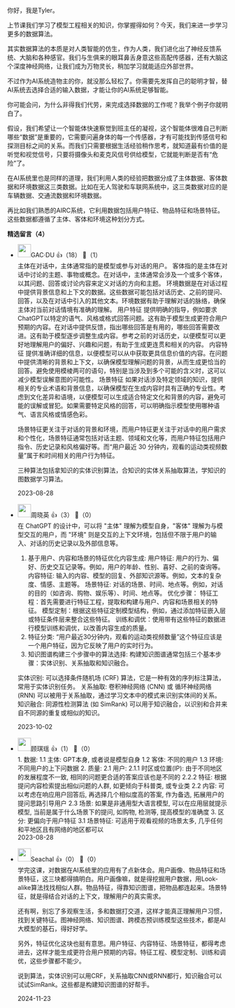 你好，我是Tyler。

上节课我们学习了模型工程相关的知识，你掌握得如何？今天，我们来进一步学习更多的数据算法。

其实数据算法的本质是对人类智能的仿生，作为人类，我们进化出了神经反馈系统、大脑和各种感官。我们与生俱来的眼耳鼻舌身意这些高配传感器，还有大脑这个深度神经网络，让我们成为万物灵长，稍加学习就能适应外部世界。

不过作为AI系统造物主的你，就没那么轻松了。你需要先发挥自己的聪明才智，替AI系统去选择合适的输入数据，才能让你的AI系统足够智能。

你可能会问，为什么非得我们代劳，来完成选择数据的工作呢？我举个例子你就明白了。

假设，我们希望让一个智能体快速察觉到班主任的凝视，这个智能体很难自己判断哪些“数据”是重要的，它需要问遍身体的每一个传感器，才有可能找到传感信号和探测目标之间的关系。而我们只需要根据生活经验稍作思考，就知道最有价值的是听觉和视觉信号，只要将摄像头和麦克风信号供给模型，它就能判断是否有“危险”了。

在AI系统里也是同样的道理，我们利用人类的经验把数据分成了主体数据、客体数据和环境数据这三类数据。比如在无人驾驶和车联网系统中，这三类数据对应的是车辆数据、交通流数据和环境数据。

再比如我们熟悉的AIRC系统，它利用数据包括用户特征、物品特征和场景特征。这些数据都遵循了主体、客体和环境这种划分方式。
<div><strong>精选留言（4）</strong></div><ul>
<li><img src="https://static001.geekbang.org/account/avatar/00/15/23/bb/a1a61f7c.jpg" width="30px"><span>GAC·DU</span> 👍（18） 💬（1）<div>主体在对话中，主体通常指的是模型或参与对话的用户。
客体指的是主体在对话中讨论的主题、事物或概念。在对话中，主体通常会涉及一个或多个客体，以其问题、回答或讨论内容来定义对话的方向和主题。
环境数据是在对话过程中提供背景信息和上下文的数据。这些数据可能包括对话历史、之前的提问、回答，以及在对话中引入的其他文本。环境数据有助于理解对话的脉络，确保主体对当前对话情境有准确的理解。
用户特征
提供明确的指导，例如要求ChatGPT以特定的语气、风格或格式回答问题。这有助于模型生成更符合用户预期的内容。在对话中提供反馈，指出哪些回答是有用的，哪些回答需要改进。这有助于模型逐步调整生成内容。参考之前的对话历史，以便模型可以更好地理解用户的偏好、兴趣和问题，有助于生成更连贯和相关的内容。
内容特征
提供准确详细的信息，以便模型可以从中获取更具信息价值的内容。在问题中提供清晰的背景和上下文，以确保模型理解问题的背景，从而生成更恰当的回答。避免使用模棱两可的语句，特别是当涉及到多个可能的含义时，这可以减少模型误解意图的可能性。
场景特征
如果对话涉及特定领域的知识，提供相关的专业术语和背景信息，以确保模型在生成内容时具有正确的专业性。考虑到文化差异和语境，以便模型可以生成适合特定文化和背景的内容，避免可能的误解或冒犯。如果需要特定风格的回答，可以明确指示模型使用哪种语气、语言风格或情感色彩。

场景特征更关注于对话的背景和环境，而用户特征更关注于对话中的用户需求和个性化，场景特征通常包括对话主题、领域和文化等，而用户特征包括用户指令、历史记录和风格偏好等。而“用户最近 30 分钟内，观看的运动类视频数量”属于和时间相关的用户行为特征。

三种算法包括拿知识的实体识别算法，合知识的实体关系抽取算法，学知识的图数据学习算法。

</div>2023-08-28</li><br/><li><img src="https://static001.geekbang.org/account/avatar/00/14/c4/9d/0f4ea119.jpg" width="30px"><span>周晓英</span> 👍（3） 💬（0）<div>在 ChatGPT 的设计中，可以将 &quot;主体&quot; 理解为模型自身，&quot;客体&quot; 理解为与模型交互的用户，而 &quot;环境&quot; 则是交互的上下文环境，包括但不限于用户的输入、对话的历史记录以及外部信息等。

1. 基于用户、内容和场景的特征优化内容生成:
用户特征: 用户的行为、偏好、历史交互记录等。例如，用户的年龄、性别、喜好、之前的查询等。
内容特征: 输入的内容、模型的回复、外部知识源等。例如，文本的复杂度、情感、主题等。
场景特征: 对话的场景、时间、地点等。例如，对话的目的（如咨询、购物、娱乐等）、时间、地点等。
优化步骤：
特征工程：首先需要进行特征工程，提取和构建与用户、内容和场景相关的特征。
模型定制：根据这些特征定制模型结构，例如，通过添加特征嵌入层或特征条件层来整合这些特征。
训练和调优：使用带有这些特征的数据进行模型训练和调优，以改善内容生成的质量。
2. 特征分类:
“用户最近30分钟内，观看的运动类视频数量”这个特征应该是一个用户特征，因为它反映了用户的实时行为。
3. 知识图谱构建三个步骤中的算法选择:
构建知识图谱通常包括三个基本步骤：实体识别、关系抽取和知识融合。

实体识别: 可以选择条件随机场 (CRF) 算法，它是一种有效的序列标注算法，常用于实体识别任务。
关系抽取: 卷积神经网络 (CNN) 或 循环神经网络 (RNN) 可以被用于关系抽取，通过学习文本中的模式来识别实体间的关系。
知识融合: 同源性检测算法 (如 SimRank) 可以用于知识融合，以识别和合并来自不同源的重复或相似的知识。</div>2023-10-02</li><br/><li><img src="https://static001.geekbang.org/account/avatar/00/11/ff/7b/cbe07b5c.jpg" width="30px"><span>顾琪瑶</span> 👍（1） 💬（0）<div>1. 数据:
1.1 主体: GPT本身, 或者说是模型自身
1.2 客体: 不同的用户
1.3 环境: 不同用户的上下问数据
2. 质量:
2.1 用户: 
2.1.1 时区或位置(IP): 由于不同地区的发展程度不一致, 相同的问题更合适的答案应该也是不同的
2.2.2 特征: 根据提问内容检索提出相似问题的人群, 如更倾向于科普类, 或专业类
2.2 内容: 可以考虑在响应用户回答后, 再选择几个相似度高的答案, 作为备选, 拓展用户的提问思路引导用户
2.3 场景: 如果是非通用型大语言模型, 可以在应用层就提示模型, 当前是属于什么场景下的提问, 如购物, 检测等, 提高模型的准确度
3. 区分: 更偏向于用户特征
3.1 场景特征: 可适用于观看视频的场景太多, 几乎任何和平地区且有网络的地区都可以</div>2023-08-28</li><br/><li><img src="https://static001.geekbang.org/account/avatar/00/13/db/95/daad899f.jpg" width="30px"><span>Seachal</span> 👍（0） 💬（0）<div>学完这课，对数据在AI系统里的应用有了点新体会。用户画像、物品特征和场景特征，这三块都得搞明白。用户画像嘛，就是得挖掘用户数据，用Look-alike算法找找相似人群。物品特征，得靠知识图谱，把物品都连起来。场景特征，就是得结合对话的上下文，理解用户的真实需求。

还有啊，别忘了多观察生活，多和数据打交道，这样才能真正理解用户习惯，找到关键特征。图神经网络、知识图谱、跨模态预训练模型这些技术，都是AI大模型的基石，得好好学。

另外，特征优化这块也挺有意思。用户特征、内容特征、场景特征，都得考虑进去，这样才能生成更符合用户预期的内容。特征工程、模型定制、训练和调优，这些步骤都不能少。

说到算法，实体识别可以用CRF，关系抽取CNN或RNN都行，知识融合可以试试SimRank。这些都是构建知识图谱的好帮手。</div>2024-11-23</li><br/>
</ul>